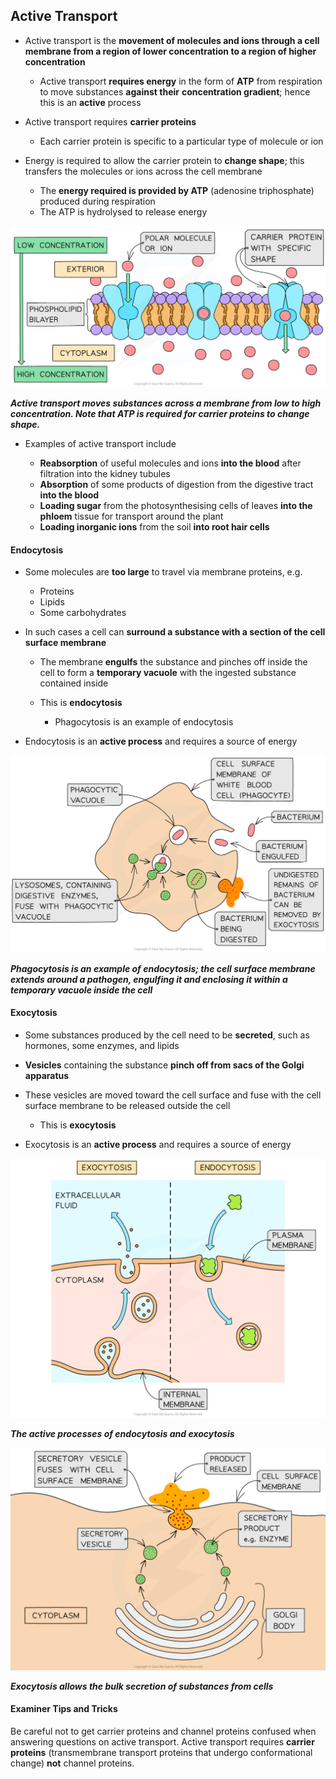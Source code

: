 ## Active Transport

* Active transport is the **movement of molecules and ions through a cell membrane from a region of lower concentration to a region of higher concentration**

  + Active transport **requires energy** in the form of **ATP** from respiration to move substances **against their** **concentration gradient**; hence this is an **active** process
* Active transport requires **carrier proteins**

  + Each carrier protein is specific to a particular type of molecule or ion
* Energy is required to allow the carrier protein to **change shape**; this transfers the molecules or ions across the cell membrane

  + The **energy required is provided by ATP** (adenosine triphosphate) produced during respiration
  + The ATP is hydrolysed to release energy

![Carrier protein in active transport](Carrier-protein-in-active-transport.png)

***Active transport moves substances across a membrane from low to high concentration. Note that ATP is required for carrier proteins to change shape.***

* Examples of active transport include

  + **Reabsorption** of useful molecules and ions **into the blood** after filtration into the kidney tubules
  + **Absorption** of some products of digestion from the digestive tract **into the blood**
  + **Loading sugar** from the photosynthesising cells of leaves **into the phloem** tissue for transport around the plant
  + **Loading inorganic ions** from the soil **into root hair cells**

#### Endocytosis

* Some molecules are **too large** to travel via membrane proteins, e.g.

  + Proteins
  + Lipids
  + Some carbohydrates
* In such cases a cell can **surround a substance with a section of the cell surface membrane**

  + The membrane **engulfs** the substance and pinches off inside the cell to form a **temporary vacuole** with the ingested substance contained inside
  + This is **endocytosis**

    - Phagocytosis is an example of endocytosis
* Endocytosis is an **active process** and requires a source of energy

![Phagocytosis of a bacterium](Phagocytosis-of-a-bacterium.png)

***Phagocytosis is an example of endocytosis; the cell surface membrane extends around a pathogen, engulfing it and enclosing it within a temporary vacuole inside the cell***

#### Exocytosis

* Some substances produced by the cell need to be **secreted**, such as hormones, some enzymes, and lipids
* **Vesicles** containing the substance **pinch off from sacs of the Golgi apparatus**
* These vesicles are moved toward the cell surface and fuse with the cell surface membrane to be released outside the cell

  + This is **exocytosis**
* Exocytosis is an **active process** and requires a source of energy

![endocytosis-and-exocytosis](endocytosis-and-exocytosis.png)

***The active processes of endocytosis and exocytosis***

![Exocytosis in a secretory cell](Exocytosis-in-a-secretory-cell.png)

***Exocytosis allows the bulk secretion of substances from cells***

#### Examiner Tips and Tricks

Be careful not to get carrier proteins and channel proteins confused when answering questions on active transport. Active transport requires **carrier proteins** (transmembrane transport proteins that undergo conformational change) **not** channel proteins.